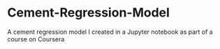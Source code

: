 # Cement-Regression-Model
 A cement regression model I created in a Jupyter notebook as part of a course on Coursera
